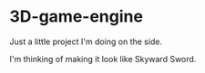 3D-game-engine
==============

Just a little project I'm doing on the side.

I'm thinking of making it look like Skyward Sword.
